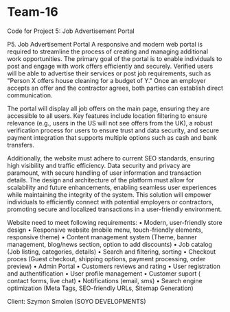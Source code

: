 # Team-16
Code for Project 5: Job Advertisement Portal

P5. Job Advertisement Portal
A responsive and modern web portal is required to streamline the process of creating and
managing additional work opportunities. The primary goal of the portal is to enable
individuals to post and engage with work offers efficiently and securely. Verified users will
be able to advertise their services or post job requirements, such as "Person X offers house
cleaning for a budget of Y." Once an employer accepts an offer and the contractor agrees,
both parties can establish direct communication.

The portal will display all job offers on the main page, ensuring they are accessible to all
users. Key features include location filtering to ensure relevance (e.g., users in the US will
not see offers from the UK), a robust verification process for users to ensure trust and data
security, and secure payment integration that supports multiple options such as cash and
bank transfers.

Additionally, the website must adhere to current SEO standards, ensuring high visibility and
traffic efficiency. Data security and privacy are paramount, with secure handling of user
information and transaction details. The design and architecture of the platform must allow
for scalability and future enhancements, enabling seamless user experiences while
maintaining the integrity of the system. This solution will empower individuals to efficiently
connect with potential employers or contractors, promoting secure and localized
transactions in a user-friendly environment.

Website need to meet following requirements:
• Modern, user-friendly store design
• Responsive website (mobile menu, touch-friendly elements, responsive theme)
• Content management system (Theme, banner management, blog/news section, option to add discounts)
• Job catalog (Job listing, categories, details)
• Search and filtering, sorting
• Checkout proces (Guest checkout, shipping options, payment processing, order preview)
• Admin Portal
• Customers reviews and rating
• User registration and authentification
• User profile management
• Customer suport ( contact forms, live chat)
• Notifications (email, sms)
• Search engine optimization (Meta Tags, SEO-friendly URLs, Sitemap Generation)

Client: Szymon Smolen (SOYO DEVELOPMENTS)
